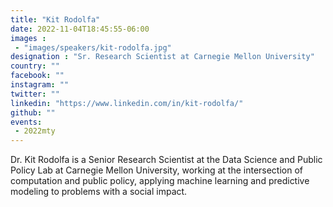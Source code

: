 ```yaml
---
title: "Kit Rodolfa"
date: 2022-11-04T18:45:55-06:00
images : 
 - "images/speakers/kit-rodolfa.jpg"
designation : "Sr. Research Scientist at Carnegie Mellon University"
country: ""
facebook: ""
instagram: ""
twitter: ""
linkedin: "https://www.linkedin.com/in/kit-rodolfa/"
github: ""
events:
 - 2022mty
---
```


Dr. Kit Rodolfa is a Senior Research Scientist at the Data Science and Public Policy Lab at Carnegie Mellon University, working at the intersection of computation and public policy, applying machine learning and predictive modeling to problems with a social impact.